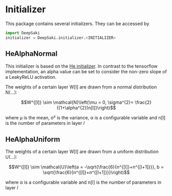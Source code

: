 # Initializer
This package contains several initializers. They can be accessed by 
```python
import DeepSaki
initializer = DeepSaki.initializer.<INITIALIZER>
```

## HeAlphaNormal
This initializer is based on the [He initializer](https://arxiv.org/abs/1502.01852). 
In contrast to the tensorflow implementation, an alpha value can be set to consider the non-zero slope of a LeakyReLU activation.

The weights of a certain layer W[l] are drawn from a normal distribution N(...):

$$W^{[l]} \sim \mathcal{N}\left(\mu = 0, \sigma^{2}= \frac{2}{(1+\alpha^{2})n[l]}\right)$$

where µ is the mean, σ² is the variance, α is a configurable variable and n[l] is the number of parameters in layer 𝑙

## HeAlphaUniform
The weights of a certain layer W[l] are drawn from a uniform distribution U(...):

$$W^{[l]} \sim \mathcal{U}\left(a = -\sqrt{\frac{6}{n^{[l]}+n^{[l+1]}}}, b = \sqrt{\frac{6}{n^{[l]}+n^{[l+1]}}}\right)$$

where α is a configurable variable and n[l] is the number of parameters in layer 𝑙
